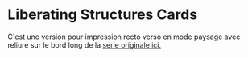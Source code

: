 # Liberating Structures Cards

C'est une version pour impression recto verso en mode paysage avec reliure sur le bord long de la [serie originale ici.](https://github.com/vpapadopou/liberating-structures-cards/blob/master/print/print-a4.pdf)
